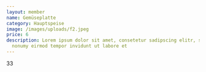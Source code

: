 ```yaml
---
layout: member
name: Gemüseplatte
category: Hauptspeise
image: /images/uploads/f2.jpeg
price: 6
description: Lorem ipsum dolor sit amet, consetetur sadipscing elitr, sed diam
  nonumy eirmod tempor invidunt ut labore et
---
```

3﻿3
